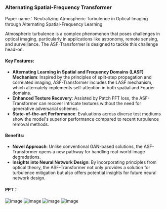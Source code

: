 ### Alternating Spatial-Frequency Transformer
Paper name：Neutralizing Atmospheric Turbulence in Optical Imaging through Alternating Spatial-Frequency Learning

Atmospheric turbulence is a complex phenomenon that poses challenges in optical imaging, particularly in applications like astronomy, remote sensing, and surveillance. The ASF-Transformer is designed to tackle this challenge head-on.

#### Key Features:
- **Alternating Learning in Spatial and Frequency Domains (LASF) Mechanism**: Inspired by the principles of split-step propagation and correlated imaging, ASF-Transformer includes the LASF mechanism, which alternately implements self-attention in both spatial and Fourier domains.
- **Enhanced Texture Recovery**: Assisted by Patch FFT loss, the ASF-Transformer can recover intricate textures without the need for generative adversarial schemes.
- **State-of-the-art Performance**: Evaluations across diverse test mediums show the model's superior performance compared to recent turbulence removal methods.

#### Benefits:
- **Novel Approach**: Unlike conventional GAN-based solutions, the ASF-Transformer opens a new pathway for handling real-world image degradations.
- **Insights into Neural Network Design**: By incorporating principles from optical theory, the ASF-Transformer not only provides a solution for turbulence mitigation but also offers potential insights for future neural network design.

#### PPT：
![image](https://github.com/naturezhanghn/ASFTransformer/assets/71700470/fde7a6a0-58e7-4fe1-bb5d-7b7cb1199818)
![image](https://github.com/naturezhanghn/ASFTransformer/assets/71700470/f33fbc94-ab68-4b6d-b1d1-da3aafb0452d)
![image](https://github.com/naturezhanghn/ASFTransformer/assets/71700470/d7d1bcef-bfe3-49ef-9dd9-16dcaa77c6d6)
![image](https://github.com/naturezhanghn/ASFTransformer/assets/71700470/0f1891fa-0739-467f-8fc7-2846cc60bd2a)
